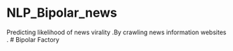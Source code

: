 # NLP_Bipolar_news
Predicting likelihood of news  virality .By crawling news information websites .                                                                                                                                                                                   # Bipolar Factory

